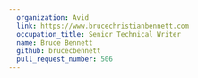 ```yaml
---
  organization: Avid
  link: https://www.brucechristianbennett.com
  occupation_title: Senior Technical Writer
  name: Bruce Bennett
  github: brucecbennett
  pull_request_number: 506
---
```

